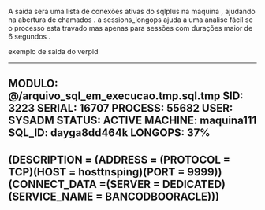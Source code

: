 A saida sera uma lista de conexões ativas do sqlplus na maquina , ajudando na abertura de chamados .
a sessions_longops ajuda a uma analise fácil se o processo esta travado mas apenas para sessões com durações maior de 6 segundos . 

exemplo de saida do verpid

-----------------------------------------------------------------------------------------------------------------------------
 MODULO: @/arquivo_sql_em_execucao.tmp.sql.tmp
 SID: 3223
 SERIAL: 16707
 PROCESS: 55682
 USER: SYSADM
 STATUS: ACTIVE
 MACHINE: maquina111
 SQL_ID: dayga8dd464k
 LONGOPS: 37%
----------------------------------------------------------------------------------------------------------------------------
(DESCRIPTION = (ADDRESS = (PROTOCOL = TCP)(HOST = hosttnsping)(PORT = 9999))(CONNECT_DATA =(SERVER = DEDICATED)(SERVICE_NAME = BANCODBOORACLE)))
----------------------------------------------------------------------------------------------------------------------------

